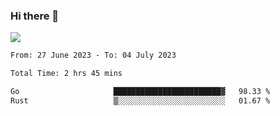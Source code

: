 ### Hi there 👋️

![](https://komarev.com/ghpvc/?username=Loner1024)

<!--START_SECTION:waka-->

```txt
From: 27 June 2023 - To: 04 July 2023

Total Time: 2 hrs 45 mins

Go                     ████████████████████████▓   98.33 %
Rust                   ▒░░░░░░░░░░░░░░░░░░░░░░░░   01.67 %
```

<!--END_SECTION:waka-->




